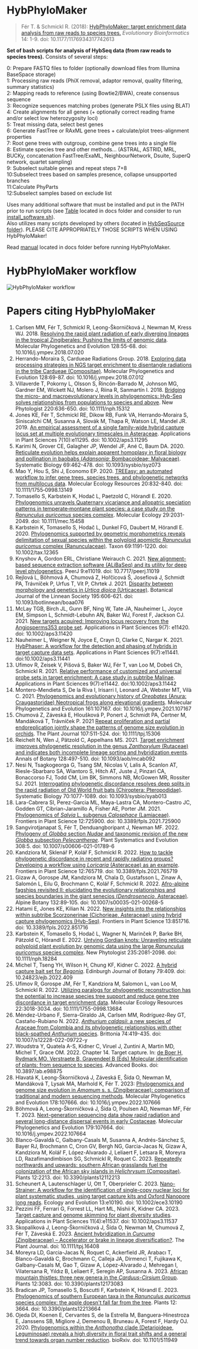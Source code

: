 # HybPhyloMaker
   
> Fér T. & Schmickl R. (2018): [HybPhyloMaker: target enrichment data analysis from raw reads to species trees.](http://journals.sagepub.com/doi/10.1177/1176934317742613) *Evolutionary Bioinformatics* 14: 1-9. doi: 10.1177/1176934317742613  
   
**Set of bash scripts for analysis of HybSeq data (from raw reads to species trees).** Consists of several steps:   
  

0:  Prepare FASTQ files to folder (optionally download files from Illumina BaseSpace storage)  
1:  Processing raw reads (PhiX removal, adaptor removal, quality filtering, summary statistics)  
2:  Mapping reads to reference (using Bowtie2/BWA), create consensus sequence  
3:  Recognize sequences matching probes (generate PSLX files using BLAT)  
4:  Create alignments for all genes (+ optionally correct reading frame and/or select low heterozygosity loci)  
5:  Treat missing data, select best genes  
6:  Generate FastTree or RAxML gene trees + calculate/plot trees-alignment properties  
7:  Root gene trees with outgroup, combine gene trees into a single file  
8:  Estimate species tree  and other methods... (ASTRAL, ASTRID, MRL, BUCKy, concatenation FastTree/ExaML, NeighbourNetwork, Dsuite, SuperQ network, quartet sampling)  
9:  Subselect suitable genes and repeat steps 7+8  
10:Subselect trees based on samples presence, collapse unsupported branches  
11:Calculate PhyParts  
12:Subselect samples based on exclude list  
  
Uses many additional software that must be installed and put in the PATH prior to run scripts (see [Table](docs/HybPhyloMaker_software.pdf) located in docs folder and consider to run [install_software.sh](install_software.sh)).  
Also utilizes many scripts developed by others (located in [HybSeqSource folder](HybSeqSource)). PLEASE CITE APPROPRIATELY THOSE SCRIPTS WHEN USING HybPhyloMaker!  

Read [manual](docs/HybPhyloMaker_manual1.8.2.pdf) located in docs folder before running HybPhyloMaker.  

# HybPhyloMaker workflow
![HybPhyloMaker workflow](https://github.com/tomas-fer/HybPhyloMaker/blob/master/docs/HybPhyloMaker_workflow.png)

# Papers citing HybPhyloMaker
1. Carlsen MM, Fér T, Schmickl R, Leong-Škorničková J, Newman M, Kress WJ. 2018. [Resolving the rapid plant radiation of early diverging lineages in the tropical Zingiberales: Pushing the limits of genomic data](https://www.sciencedirect.com/science/article/pii/S1055790317309296). Molecular Phylogenetics and Evolution 128:55-68. doi: 10.1016/j.ympev.2018.07.020  
2. Herrando-Moraira S, Cardueae Radiations Group. 2018. [Exploring data processing strategies in NGS target enrichment to disentangle radiations in the tribe Cardueae (Compositae)](https://www.sciencedirect.com/science/article/pii/S1055790318302501). Molecular Phylogenetics and Evolution 128:69-87. doi: 10.1016/j.ympev.2018.07.012  
3. Villaverde T, Pokorny L, Olsson S, Rincón-Barrado M, Johnson MG, Gardner EM, Wickett NJ, Molero J, Riina R, Sanmartín I. 2018. [Bridging the micro- and macroevolutionary levels in phylogenomics: Hyb-Seq solves relationships from populations to species and above](https://nph.onlinelibrary.wiley.com/doi/abs/10.1111/nph.15312). New Phytologist 220:636-650. doi: 10.1111/nph.15312  
4. Jones KE, Fér T, Schmickl RE, Dikow RB, Funk VA, Herrando-Moraira S, Siniscalchi CM, Susanna A, Slovák M, Thapa R, Watson LE, Mandel JR. 2019. [An empirical assessment of a single family-wide hybrid capture locus set at multiple evolutionary timescales in Asteraceae](https://bsapubs.onlinelibrary.wiley.com/doi/full/10.1002/aps3.11295). Applications in Plant Sciences 7(10):e11295. doi: 10.1002/aps3.11295  
5. Karimi N, Grover CE, Galagher JP, Wendel JF, Ané C, Baum DA. 2020. [Reticulate evolution helps explain apparent homoplasy in floral biology and pollination in baobabs (_Adansonia_; Bombacoideae; Malvaceae)](https://academic.oup.com/sysbio/advance-article/doi/10.1093/sysbio/syz073/5613901). Systematic Biology 69:462-478. doi: 10.1093/sysbio/syz073  
6. Mao Y, Hou S, Shi J, Economo EP. 2020. [TREEasy: an automated workflow to infer gene trees, species trees, and phylogenetic networks from multilocus data](https://onlinelibrary.wiley.com/doi/abs/10.1111/1755-0998.13149). Molecular Ecology Resources 20:832-840. doi: 10.1111/1755‐0998.13149  
7. Tomasello S, Karbstein K, Hodač L, Paetzold C, Hörandl E. 2020. [Phylogenomics unravels Quaternary vicariance and allopatric speciation patterns in temperate‐montane plant species: a case study on the _Ranunculus auricomus_ species complex](https://doi.org/10.1111/mec.15458). Molecular Ecology 29:2031-2049. doi: 10.1111/mec.15458  
8. Karbstein K, Tomasello S, Hodač L, Dunkel FG, Daubert M, Hörandl E. 2020. [Phylogenomics supported by geometric morphometrics reveals delimitation of sexual species within the polyploid apomictic _Ranunculus auricomus_ complex (Ranunculaceae)](https://onlinelibrary.wiley.com/doi/full/10.1002/tax.12365). Taxon 69:1191-1220. doi: 10.1002/tax.12365  
9. Knyshov A, Gordon ERL, Christiane Weirauch C. 2021. [New alignment-based sequence extraction software (ALiBaSeq) and its utility for deep level phylogenetics](https://peerj.com/articles/11019/). PeerJ 9:e11019. doi: 10.7717/peerj.11019  
10. Rejlová L, Böhmová A, Chumová Z, Hořčicová Š, Josefiová J, Schmidt PA, Trávníček P, Urfus T, Vít P, Chrtek J. 2021. [Disparity between morphology and genetics in _Urtica dioica_ (Urticaceae)](https://academic.oup.com/botlinnean/article-abstract/195/4/606/5903206). Botanical Journal of the Linnean Society 195:606-621. doi: 10.1093/botlinnean/boaa076  
11. McLay TGB, Birch JL, Gunn BF, Ning W, Tate JA, Nauheimer L, Joyce EM, Simpson L, Schmidt-Lebuhn AN, Baker WJ, Forest F, Jackson CJ. 2021. [New targets acquired: Improving locus recovery from the Angiosperms353 probe set](https://bsapubs.onlinelibrary.wiley.com/doi/full/10.1002/aps3.11420). Applications in Plant Sciences 9(7): e11420. doi: 10.1002/aps3.11420  
12. Nauheimer L, Weigner N, Joyce E, Crayn D, Clarke C, Nargar K. 2021. [HybPhaser: A workflow for the detection and phasing of hybrids in target capture data sets](https://bsapubs.onlinelibrary.wiley.com/doi/10.1002/aps3.11441). Applications in Plant Sciences 9(7):e11441. doi:10.1002/aps3.11441  
13. Ufimov R, Zeisek V, Píšová S, Baker WJ, Fér T, van Loo M, Dobeš Ch, Schmickl R. 2021. [Relative performance of customized and universal probe sets in target enrichment: A case study in subtribe Malinae](https://bsapubs.onlinelibrary.wiley.com/doi/10.1002/aps3.11442). Applications in Plant Sciences 9(7):e11442. doi:10.1002/aps3.11442  
14. Montero-Mendieta S, De la Riva I, Irisarri I, Leonard JA, Webster MT, Vilà C. 2021. [Phylogenomics and evolutionary history of _Oreobates_ (Anura: Craugastoridae) Neotropical frogs along elevational gradients](https://www.sciencedirect.com/science/article/pii/S1055790321001007). Molecular Phylogenetics and Evolution 161:107167. doi: 10.1016/j.ympev.2021.107167  
15. Chumová Z, Záveská E, Hloušková P, Ponert J, Schmidt PA, Čertner M, Mandáková T, Trávníček P. 2021 [Repeat proliferation and partial endoreplication jointly shape the patterns of genome size evolution in orchids](https://onlinelibrary.wiley.com/doi/full/10.1111/tpj.15306). The Plant Journal 107:511-524. doi: 10.1111/tpj.15306  
16. Reichelt N, Wen J, Pätzold C, Appelhans MS. 2021. [Target enrichment improves phylogenetic resolution in the genus _Zanthoxylum_ (Rutaceae) and indicates both incomplete lineage sorting and hybridization events](https://academic.oup.com/aob/article/128/4/497/6319059). Annals of Botany 128:497-510. doi: 10.1093/aob/mcab092  
17. Nesi N, Tsagkogeorga G, Tsang SM, Nicolas V, Lalis A, Scanlon AT, Riesle-Sbarbaro SA, Wiantoro S, Hitch AT, Juste J, Pinzari CA, Bonaccorso FJ,  Todd CM, Lim BK,  Simmons NB, McGowen MR, Rossiter SJ. 2021. [Interrogating phylogenetic discordance resolves deep splits in the rapid radiation of Old World fruit bats (Chiroptera: Pteropodidae)](https://academic.oup.com/sysbio/article/70/6/1077/6161783). Systematic Biology 70:1077-1089. doi: 10.1093/sysbio/syab013  
18. Lara-Cabrera SI, Perez-Garcia ML, Maya-Lastra CA, Montero-Castro JC, Godden GT, Cibrian-Jaramillo A, Fisher AE, Porter JM. 2021. [Phylogenomics of _Salvia_ L. subgenus _Calosphace_ (Lamiaceae)](https://www.frontiersin.org/articles/10.3389/fpls.2021.725900/full). Frontiers in Plant Science 12:725900. doi: 10.3389/fpls.2021.725900  
19. Sangvirotjanapat S, Fér T, Denduangboripant J,  Newman MF. 2022. [Phylogeny of _Globba_ section _Nudae_ and taxonomic revision of the new _Globba_ subsection _Pelecantherae_](https://link.springer.com/article/10.1007%2Fs00606-021-01789-6). Plant Systematics and Evolution 308:5. doi: 10.1007/s00606-021-01789-6  
20. Kandziora M, Sklenář P, Kolář F, Schmickl R. 2022. [How to tackle phylogenetic discordance in recent and rapidly radiating groups? Developing a workflow using _Loricaria_ (Asteraceae) as an example](https://www.frontiersin.org/articles/10.3389/fpls.2021.765719/full). Frontiers in Plant Science 12:765719. doi: 10.3389/fpls.2021.765719
21. Gizaw A, Gorospe JM, Kandziora M, Chala D, Gustafsson L, Zinaw A, Salomón L, Eilu G, Brochmann C, Kolář F, Schmickl R. 2022. [Afro-alpine fagships revisited II: elucidating the evolutionary relationships and species boundaries in the giant senecios (_Dendrosenecio_, Asteraceae)](https://link.springer.com/article/10.1007/s00035-021-00268-5). Alpine Botany 132:89-105. doi: 10.1007/s00035-021-00268-5  
22. Hatami E, Jones KE, Kilian N. 2022. [New insights into the relationships within subtribe Scorzonerinae (Cichorieae, Asteraceae) using hybrid capture phylogenomics (Hyb-Seq)](https://www.frontiersin.org/articles/10.3389/fpls.2022.851716/full). Frontiers in Plant Science 13:851716. doi: 10.3389/fpls.2022.851716  
23. Karbstein K, Tomasello S, Hodač L, Wagner N, Marinček P, Barke BH, Pätzold C, Hörandl E. 2022. [Untying Gordian knots: Unraveling reticulate polyploid plant evolution by genomic data using the large _Ranunculus auricomus_ species complex](https://nph.onlinelibrary.wiley.com/doi/pdf/10.1111/nph.18284). New Phytologist 235:2081-2098. doi: 10.1111/nph.18284  
24. Michel T, Tseng YH, Wilson H, Chung KF, Kidner C. 2022. [A hybrid capture bait set for _Begonia_](https://journals.rbge.org.uk/ejb/article/view/409). Edinburgh Journal of Botany 79:409. doi: 10.24823/ejb.2022.409
25. Ufimov R, Gorospe JM, Fér T, Kandziora M, Salomon L, van Loo M, Schmickl R. 2022. [Utilizing paralogs for phylogenetic reconstruction has the potential to increase species tree support and reduce gene tree discordance in target enrichment data](https://onlinelibrary.wiley.com/doi/10.1111/1755-0998.13684). Molecular Ecology Resources 22:3018-3034. doi: 10.1111/1755-0998.13684  
26. Méndez-Urbano F, Sierra-Giraldo JA, Carlsen MM, Rodríguez-Rey GT, Castaño-Rubiano N. 2022. [_Anthurium caldasii_: a new species of Araceae from Colombia and its phylogenetic relationships with other black-spathed _Anthurium_ species](https://link.springer.com/article/10.1007/s12228-022-09722-y). Brittonia 74:419-435. doi: 10.1007/s12228-022-09722-y  
27. Woudstra Y, Quatela A-S, Kidner C, Viruel J, Zuntini A, Martin MD, Michel T, Grace OM. 2022. Chapter 14. Target capture. In: [de Boer H, Rydmark MO, Verstraete B, Gravendeel B (Eds) Molecular identification of plants: from sequence to species](https://ab.pensoft.net/book/98875). Advanced Books. doi: 10.3897/ab.e98875
28. Hlavatá K, Leong-Škorničková J, Záveská E, Šída O, Newman M, Mandáková T, Lysak MA, Marhold K, Fér T. 2023: [Phylogenomics and genome size evolution in _Amomum_ s. s. (Zingiberaceae): comparison of traditional and modern sequencing methods](https://www.sciencedirect.com/science/article/pii/S1055790322002792). Molecular Phylogenetics and Evolution 178:107666. doi: 10.1016/j.ympev.2022.107666  
29. Böhmová A, Leong-Škorničková J, Šída O, Poulsen AD, Newman MF, Fér T. 2023. [Next-generation sequencing data show rapid radiation and several long-distance dispersal events in early Costaceae](https://www.sciencedirect.com/science/article/abs/pii/S1055790322002779). Molecular Phylogenetics and Evolution 179:107664. doi: 10.1016/j.ympev.2022.107664  
30. Blanco-Gavaldà C, Galbany-Casals M, Susanna A, Andrés-Sánchez S, Bayer RJ, Brochmann C, Cron GV, Bergh NG, Garcia-Jacas N, Gizaw A, Kandziora M, Kolář F, López-Alvarado J, Leliaert F, Letsara R, Moreyra LD, Razafimandimbison SG, Schmickl R, Roquet C. 2023. [Repeatedly northwards and upwards: southern African grasslands fuel the colonization of the African sky islands in _Helichrysum_ (Compositae)](https://www.mdpi.com/2223-7747/12/11/2213). Plants 12:2213. doi: 10.3390/plants12112213  
31. Scheunert A, Lautenschlager U, Ott T, Oberprieler C. 2023. [Nano-Strainer: A workflow for the identification of single-copy nuclear loci for plant systematic studies, using target capture kits and Oxford Nanopore long reads](https://onlinelibrary.wiley.com/doi/10.1002/ece3.10190). Ecology and Evolution 13:e10190. doi: 10.1002/ece3.10190  
32. Pezzini FF, Ferrari G, Forrest LL, Hart ML, Nishii K, Kidner CA. 2023. [Target capture and genome skimming for plant diversity studies](https://bsapubs.onlinelibrary.wiley.com/doi/10.1002/aps3.11537). Applications in Plant Sciences 11(4):e11537. doi: 10.1002/aps3.11537  
33. Skopalíková J, Leong-Škorničková J, Šída O, Newman M, Chumová Z, Fér T, Záveská E. 2023. [Ancient hybridization in _Curcuma_ (Zingiberaceae) – Accelerator or brake in lineage diversification?](https://onlinelibrary.wiley.com/doi/full/10.1111/tpj.16408). The Plant Journal. doi: 10.1111/tpj.16408
34. Moreyra LD, Garcia-Jacas N, Roquet C, Ackerfield JR, Arabacı T, Blanco-Gavaldà C, Brochmann C, Calleja JA, Dirmenci T, Fujikawa K, Galbany-Casals M, Gao T, Gizaw A, López-Alvarado J, Mehregan I, Vilatersana R, Yıldız B, Leliaert F, Seregin AP, Susanna A. 2023. [African mountain thistles: three new genera in the _Carduus_-_Cirsium_ Group](https://www.mdpi.com/2223-7747/12/17/3083). Plants 12:3083. doi: 10.3390/plants12173083
35. Bradican JP, Tomasello S, Boscutti F, Karbstein K, Hörandl E. 2023. [Phylogenomics of southern European taxa in the _Ranunculus auricomus_ species complex: the apple doesn't fall far from the tree](https://www.mdpi.com/2223-7747/12/21/3664). Plants 12: 3664. doi: 10.3390/plants12213664  
36. Ojeda DI, Koenen E, Cervantes S, de la Estrella M, Banguera-Hinestroza E, Janssens SB, Migliore J, Demenou B, Bruneau A, Forest F, Hardy OJ. 2020. [Phylogenomics within the _Anthonotha_ clade (Detarioideae, Leguminosae) reveals a high diversity in floral trait shifts and a general trend towards organ number reduction](https://www.biorxiv.org/content/10.1101/511949v1.full). bioRxiv. doi: 10.1101/511949  

